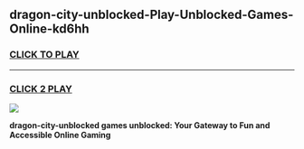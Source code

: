 
## dragon-city-unblocked-Play-Unblocked-Games-Online-kd6hh
<h3>
<a href="https://premium76.site?title=dragon-city-unblocked&ref=25A">CLICK TO PLAY</a></h3>
<hr>

<h3>
<a href="https://premium76.site?title=dragon-city-unblocked&ref=25A">CLICK 2 PLAY</a>
  
</h3>

<a href="https://premium76.site?title=dragon-city-unblocked&ref=25A"><img src="https://clearcache.store/games.png"></a>


**dragon-city-unblocked games unblocked: Your Gateway to Fun and Accessible Online Gaming**
